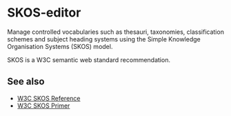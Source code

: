 # SKOS-editor
Manage controlled vocabularies such as thesauri, taxonomies, classification schemes and subject heading systems using the Simple Knowledge Organisation Systems (SKOS) model.

SKOS is a W3C semantic web standard recommendation.

## See also
* [W3C SKOS Reference](https://www.w3.org/TR/skos-reference/)
* [W3C SKOS Primer](https://www.w3.org/TR/skos-primer/)
